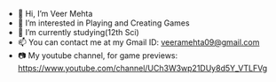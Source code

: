 - 👋 Hi, I’m Veer Mehta
- 👀 I’m interested in Playing and Creating Games
- 🌱 I’m currently studying(12th Sci)
- 📫 You can contact me at my Gmail ID: veeramehta09@gmail.com
- 📷 My youtube channel, for game previews: https://www.youtube.com/channel/UCh3W3wp21DUy8d5Y_VTLFVg

<!---
veer555/veer555 is a ✨ special ✨ repository because its `README.txt` (this file) appears on your GitHub profile.
You can click the Preview link to take a look at your changes.
--->
